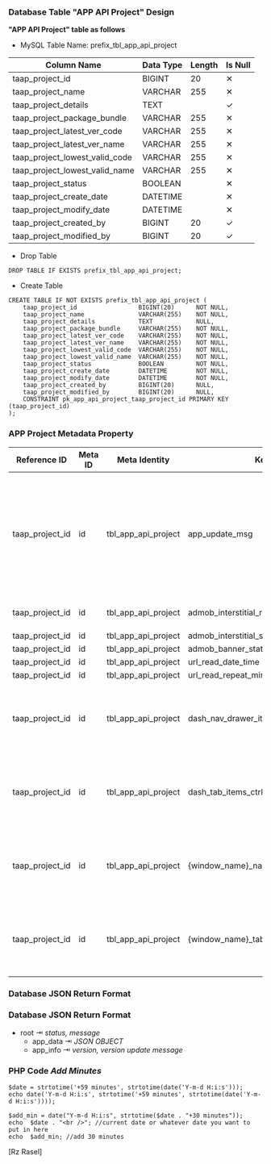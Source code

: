 ### Database Table "APP API Project" Design
**"APP API Project" table as follows**

* MySQL Table Name: prefix_tbl_app_api_project

| Column Name | Data Type | Length | Is Null |
| ------ | ------ | ------ | ------ |
| taap_project_id | BIGINT | 20 | ✕ |
| taap_project_name | VARCHAR | 255 | ✕ |
| taap_project_details | TEXT |  | ✓ |
| taap_project_package_bundle | VARCHAR | 255 | ✕ |
| taap_project_latest_ver_code | VARCHAR | 255 | ✕ |
| taap_project_latest_ver_name | VARCHAR | 255 | ✕ |
| taap_project_lowest_valid_code | VARCHAR | 255 | ✕ |
| taap_project_lowest_valid_name | VARCHAR | 255 | ✕ |
| taap_project_status | BOOLEAN |  | ✕ |
| taap_project_create_date | DATETIME |  | ✕ |
| taap_project_modify_date | DATETIME |  | ✕ |
| taap_project_created_by | BIGINT | 20 | ✓ |
| taap_project_modified_by | BIGINT | 20 | ✓ |

* Drop Table

```drop_table_app_api_project
DROP TABLE IF EXISTS prefix_tbl_app_api_project;
```

* Create Table

```create_table_app_project
CREATE TABLE IF NOT EXISTS prefix_tbl_app_api_project (
    taap_project_id                 BIGINT(20)      NOT NULL,
    taap_project_name               VARCHAR(255)    NOT NULL,
    taap_project_details            TEXT            NULL,
    taap_project_package_bundle     VARCHAR(255)    NOT NULL,
    taap_project_latest_ver_code    VARCHAR(255)    NOT NULL,
    taap_project_latest_ver_name    VARCHAR(255)    NOT NULL,
    taap_project_lowest_valid_code  VARCHAR(255)    NOT NULL,
    taap_project_lowest_valid_name  VARCHAR(255)    NOT NULL,
    taap_project_status             BOOLEAN         NOT NULL,
    taap_project_create_date        DATETIME        NOT NULL,
    taap_project_modify_date        DATETIME        NOT NULL,
    taap_project_created_by         BIGINT(20)      NULL,
    taap_project_modified_by        BIGINT(20)      NULL,
    CONSTRAINT pk_app_api_project_taap_project_id PRIMARY KEY (taap_project_id)
);
```

### APP Project Metadata Property

| Reference ID | Meta ID | Meta Identity | Key | Value |
| ------ | ------ | ------ | ------ | ------ |
| taap_project_id | id | tbl_app_api_project | app_update_msg | Your application must need to update for use.\n\nWe are always try to sarve you. Please stay with us |
| taap_project_id | id | tbl_app_api_project | admob_interstitial_repeat_millis | 1000 * 60 * rand(4, 7) |
| taap_project_id | id | tbl_app_api_project | admob_interstitial_status | BOOLEAN |
| taap_project_id | id | tbl_app_api_project | admob_banner_status | BOOLEAN |
| taap_project_id | id | tbl_app_api_project | url_read_date_time | DATETIEM |
| taap_project_id | id | tbl_app_api_project | url_read_repeat_minutes | MINUTES |
| taap_project_id | id | tbl_app_api_project | dash_nav_drawer_items_ctrl | JSON _(Key Value Pair, Key Make By Item Name & Value Is BOOLEAN)_ |
| taap_project_id | id | tbl_app_api_project | dash_tab_items_ctrl | JSON _(Key Value Pair, Key Make By Item Name & Value Is BOOLEAN)_ |
| taap_project_id | id | tbl_app_api_project | {window_name}_nav_drawer_items_ctrl | JSON _(Key Value Pair, Key Make By Item Name & Value Is BOOLEAN)_ |
| taap_project_id | id | tbl_app_api_project | {window_name}_tab_items_ctrl | JSON _(Key Value Pair, Key Make By Item Name & Value Is BOOLEAN)_ |

### Database JSON Return Format
### Database JSON Return Format
* root ⇥ _status, message_
    * app_data ⇥ _JSON OBJECT_
    * app_info ⇥ _version, version update message_

### PHP Code ***Add Minutes***
```code_php_add_minutes
$date = strtotime('+59 minutes', strtotime(date('Y-m-d H:i:s')));
echo date('Y-m-d H:i:s', strtotime('+59 minutes', strtotime(date('Y-m-d H:i:s'))));

$add_min = date("Y-m-d H:i:s", strtotime($date . "+30 minutes"));
echo  $date . "<br />"; //current date or whatever date you want to put in here
echo  $add_min; //add 30 minutes
```

[Rz Rasel]
